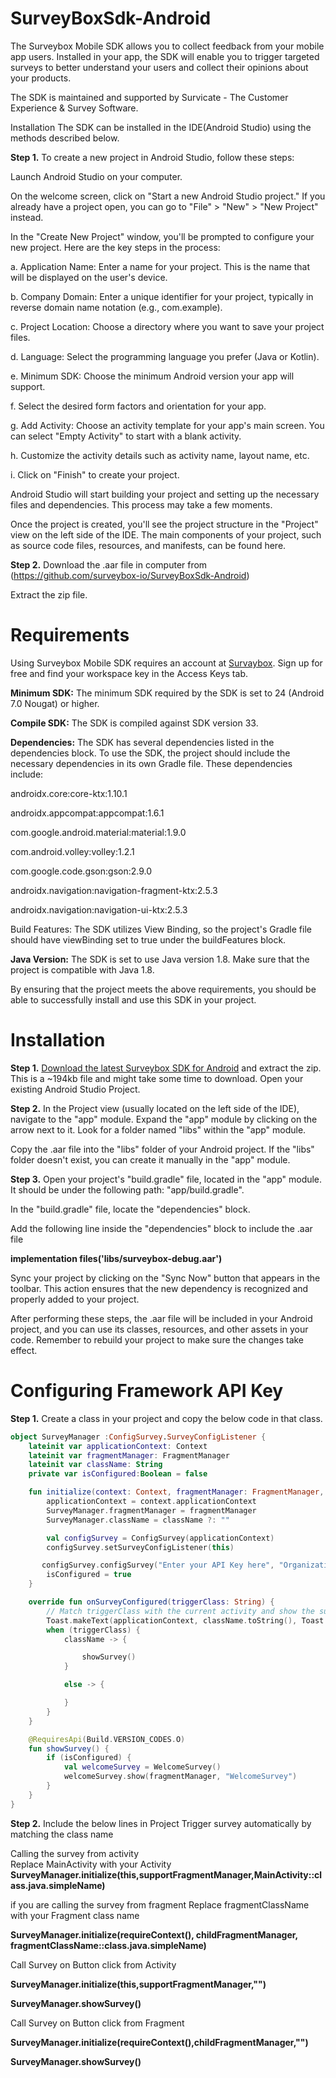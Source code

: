 # SurveyBoxSdk-Android
The Surveybox Mobile SDK allows you to collect feedback from your mobile app users. Installed in your app, the SDK will enable you to trigger targeted surveys to better understand your users and collect their opinions about your products.

The SDK is maintained and supported by Survicate - The Customer Experience & Survey Software.

Installation The SDK can be installed in the IDE(Android Studio) using the methods described below.

**Step 1.** To create a new project in Android Studio, follow these steps:

Launch Android Studio on your computer.

On the welcome screen, click on "Start a new Android Studio project." If you already have a project open, you can go to "File" > "New" > "New Project" instead.

In the "Create New Project" window, you'll be prompted to configure your new project. Here are the key steps in the process:

a. Application Name: Enter a name for your project. This is the name that will be displayed on the user's device.

b. Company Domain: Enter a unique identifier for your project, typically in reverse domain name notation (e.g., com.example).

c. Project Location: Choose a directory where you want to save your project files.

d. Language: Select the programming language you prefer (Java or Kotlin).

e. Minimum SDK: Choose the minimum Android version your app will support.

f. Select the desired form factors and orientation for your app.

g. Add Activity: Choose an activity template for your app's main screen. You can select "Empty Activity" to start with a blank activity.

h. Customize the activity details such as activity name, layout name, etc.

i. Click on "Finish" to create your project.

Android Studio will start building your project and setting up the necessary files and dependencies. This process may take a few moments.

Once the project is created, you'll see the project structure in the "Project" view on the left side of the IDE. The main components of your project, such as source code files, resources, and manifests, can be found here.

**Step 2.** Download the .aar file in  computer from (https://github.com/surveybox-io/SurveyBoxSdk-Android)

Extract the zip file.



# Requirements

Using Surveybox Mobile SDK requires an account at [Survaybox](https://surveybox.io/). Sign up for free and find your workspace key in the Access Keys tab.

**Minimum SDK:** The minimum SDK required by the SDK is set to 24 (Android 7.0 Nougat) or higher.

**Compile SDK:** The SDK is compiled against SDK version 33. 

**Dependencies:** The SDK has several dependencies listed in the dependencies block. To use the SDK, the project should include the necessary dependencies in its own Gradle file. These dependencies include:

androidx.core:core-ktx:1.10.1

androidx.appcompat:appcompat:1.6.1

com.google.android.material:material:1.9.0

com.android.volley:volley:1.2.1

com.google.code.gson:gson:2.9.0

androidx.navigation:navigation-fragment-ktx:2.5.3

androidx.navigation:navigation-ui-ktx:2.5.3

Build Features: The SDK utilizes View Binding, so the project's Gradle file should have viewBinding set to true under the buildFeatures block.

**Java Version:** The SDK is set to use Java version 1.8. Make sure that the project is compatible with Java 1.8.

By ensuring that the project meets the above requirements, you should be able to successfully install and use this SDK in your project.

# Installation

**Step 1.** [Download the latest Surveybox SDK for Android](https://github.com/surveybox-io/SurveyBoxSdk-Android)
 and extract the zip. This is a ~194kb file and might take some time to download.
Open your existing Android Studio Project.

**Step 2.** In the Project view (usually located on the left side of the IDE), navigate to the "app" module.
Expand the "app" module by clicking on the arrow next to it.
Look for a folder named "libs" within the "app" module. 

Copy the .aar file into the "libs" folder of your Android project. If the "libs" folder doesn't exist, you can create it manually in the "app" module.

**Step 3.** Open your project's "build.gradle" file, located in the "app" module. It should be under the following path: "app/build.gradle".

In the "build.gradle" file, locate the "dependencies" block.

 Add the following line inside the "dependencies" block to include the .aar file
 
**implementation files('libs/surveybox-debug.aar')**

Sync your project by clicking on the "Sync Now" button that appears in the toolbar. This action ensures that the new dependency is recognized and properly added to your project.

After performing these steps, the .aar file will be included in your Android project, and you can use its classes, resources, and other assets in your code. Remember to rebuild your project to make sure the changes take effect.


# Configuring Framework API Key

**Step 1.** Create a class in your project and copy the below code in that class.
```kotlin scrollbar
object SurveyManager :ConfigSurvey.SurveyConfigListener {
    lateinit var applicationContext: Context
    lateinit var fragmentManager: FragmentManager
    lateinit var className: String
    private var isConfigured:Boolean = false

    fun initialize(context: Context, fragmentManager: FragmentManager, className: String?) {
        applicationContext = context.applicationContext
        SurveyManager.fragmentManager = fragmentManager
        SurveyManager.className = className ?: ""

        val configSurvey = ConfigSurvey(applicationContext)
        configSurvey.setSurveyConfigListener(this)

       configSurvey.configSurvey("Enter your API Key here", "Organization Email id")
        isConfigured = true
    }

    override fun onSurveyConfigured(triggerClass: String) {
        // Match triggerClass with the current activity and show the survey if there is a match
        Toast.makeText(applicationContext, className.toString(), Toast.LENGTH_SHORT).show()
        when (triggerClass) {
            className -> {

                showSurvey()
            }

            else -> {

            }
        }
    }

    @RequiresApi(Build.VERSION_CODES.O)
    fun showSurvey() {
        if (isConfigured) {
            val welcomeSurvey = WelcomeSurvey()
            welcomeSurvey.show(fragmentManager, "WelcomeSurvey")
        }
    }
}
```
**Step 2.** Include the below lines in Project
Trigger survey  automatically by matching the class name

Calling the survey from activity  
  Replace MainActivity with your Activity 
  **SurveyManager.initialize(this,supportFragmentManager,MainActivity::class.java.simpleName)**
  
 if you are calling the survey from fragment 
 Replace fragmentClassName with your Fragment class name

**SurveyManager.initialize(requireContext(), childFragmentManager, fragmentClassName::class.java.simpleName)**

Call Survey on Button click from Activity

 **SurveyManager.initialize(this,supportFragmentManager,"")**
 
 **SurveyManager.showSurvey()**

Call Survey on Button click from Fragment

 **SurveyManager.initialize(requireContext(),childFragmentManager,"")**
 
 **SurveyManager.showSurvey()**




